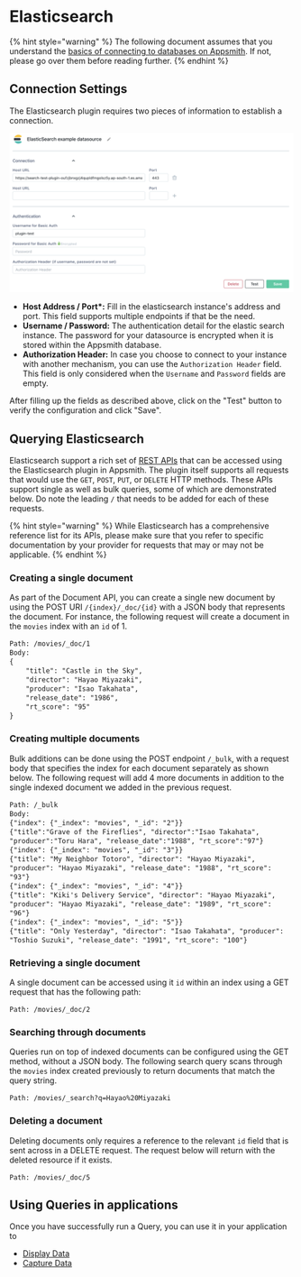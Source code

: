 # Elasticsearch

{% hint style="warning" %}
The following document assumes that you understand the [basics of connecting to databases on Appsmith](https://github.com/appsmithorg/appsmith-docs/tree/6fa43542f2b4d68916c05db37bba4a9d504c65a1/core-concepts/connecting-to-databases/README.md). If not, please go over them before reading further.
{% endhint %}

## Connection Settings

The Elasticsearch plugin requires two pieces of information to establish a connection.

![Click to expand](../.gitbook/assets/elasticsearch-datasource-form.png)

* **Host Address / Port\*:** Fill in the elasticsearch instance's address and port. This field supports multiple endpoints if that be the need.
* **Username / Password:** The authentication detail for the elastic search instance. The password for your datasource is encrypted when it is stored within the Appsmith database.
* **Authorization Header:** In case you choose to connect to your instance with another mechanism, you can use the `Authorization Header` field. This field is only considered when the `Username` and `Password` fields are empty.

After filling up the fields as described above, click on the "Test" button to verify the configuration and click "Save".

## Querying Elasticsearch

Elasticsearch support a rich set of [REST APIs](https://www.elastic.co/guide/en/elasticsearch/reference/current/rest-apis.html) that can be accessed using the Elasticsearch plugin in Appsmith. The plugin itself supports all requests that would use the `GET`, `POST`, `PUT`, or `DELETE` HTTP methods. These APIs support single as well as bulk queries, some of which are demonstrated below. Do note the leading `/` that needs to be added for each of these requests.

{% hint style="warning" %}
While Elasticsearch has a comprehensive reference list for its APIs, please make sure that you refer to specific documentation by your provider for requests that may or may not be applicable.
{% endhint %}

### Creating a single document

As part of the Document API, you can create a single new document by using the POST URI `/{index}/_doc/{id}` with a JSON body that represents the document. For instance, the following request will create a document in the `movies` index with an `id` of 1.

```text
Path: /movies/_doc/1
Body:
{
    "title": "Castle in the Sky",
    "director": "Hayao Miyazaki",
    "producer": "Isao Takahata",
    "release_date": "1986",
    "rt_score": "95"
}
```

### Creating multiple documents

Bulk additions can be done using the POST endpoint `/_bulk`, with a request body that specifies the index for each document separately as shown below. The following request will add 4 more documents in addition to the single indexed document we added in the previous request.

```text
Path: /_bulk
Body:
{"index": {"_index": "movies", "_id": "2"}}
{"title":"Grave of the Fireflies", "director":"Isao Takahata", "producer":"Toru Hara", "release_date":"1988", "rt_score":"97"}
{"index": {"_index": "movies", "_id": "3"}}
{"title": "My Neighbor Totoro", "director": "Hayao Miyazaki", "producer": "Hayao Miyazaki", "release_date": "1988", "rt_score": "93"}
{"index": {"_index": "movies", "_id": "4"}}
{"title": "Kiki's Delivery Service", "director": "Hayao Miyazaki", "producer": "Hayao Miyazaki", "release_date": "1989", "rt_score": "96"}
{"index": {"_index": "movies", "_id": "5"}}
{"title": "Only Yesterday", "director": "Isao Takahata", "producer": "Toshio Suzuki", "release_date": "1991", "rt_score": "100"}
```

### Retrieving a single document

A single document can be accessed using it `id` within an index using a GET request that has the following path:

```text
Path: /movies/_doc/2
```

### Searching through documents

Queries run on top of indexed documents can be configured using the GET method, without a JSON body. The following search query scans through the `movies` index created previously to return documents that match the query string.

```text
Path: /movies/_search?q=Hayao%20Miyazaki
```

### Deleting a document

Deleting documents only requires a reference to the relevant `id` field that is sent across in a DELETE request. The request below will return with the deleted resource if it exists.

```text
Path: /movies/_doc/5
```

## Using Queries in applications

Once you have successfully run a Query, you can use it in your application to

* [Display Data](../core-concepts/displaying-data-read/)
* [Capture Data](../core-concepts/capturing-data-write/)

